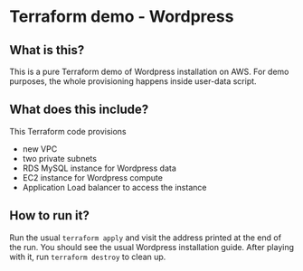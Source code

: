 # Terraform demo - Wordpress

## What is this?

This is a pure Terraform demo of Wordpress installation on AWS. For demo purposes, the whole provisioning happens inside user-data script.

## What does this include?

This Terraform code provisions 
* new VPC
* two private subnets
* RDS MySQL instance for Wordpress data
* EC2 instance for Wordpress compute
* Application Load balancer to access the instance

## How to run it?

Run the usual `terraform apply` and visit the address printed at the end of the run. You should see the usual Wordpress installation guide. After playing with it, run `terraform destroy` to clean up.
